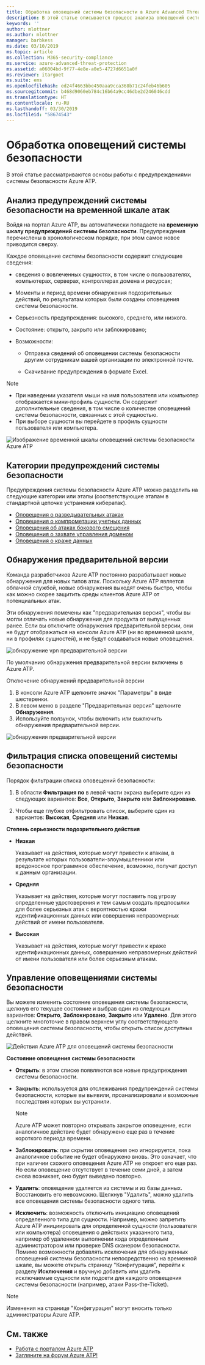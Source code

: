 ```yaml
---
title: Обработка оповещений системы безопасности в Azure Advanced Threat Protection | Документы Майкрософт
description: В этой статье описывается процесс анализа оповещений системы безопасности, создаваемых в Azure ATP
keywords: ''
author: mlottner
ms.author: mlottner
manager: barbkess
ms.date: 03/10/2019
ms.topic: article
ms.collection: M365-security-compliance
ms.service: azure-advanced-threat-protection
ms.assetid: a06004bd-9f77-4e8e-a0e5-4727d6651a0f
ms.reviewer: itargoet
ms.suite: ems
ms.openlocfilehash: ed24f4663bbe450aaa9cca368b71c24feb46b605
ms.sourcegitcommit: b468d9060eb784c16b64a9cc46dbe2d246046cdd
ms.translationtype: HT
ms.contentlocale: ru-RU
ms.lasthandoff: 03/30/2019
ms.locfileid: "58674543"
---
```

# <a name="working-with-security-alerts"></a>Обработка оповещений системы безопасности

В этой статье рассматриваются основы работы с предупреждениями системы безопасности Azure ATP.

## Анализ предупреждений системы безопасности на временной шкале атак <a name="review-suspicious-activities-on-the-attack-time-line"></a>

Войдя на портал Azure ATP, вы автоматически попадаете на **временную шкалу предупреждений системы безопасности**. Предупреждения перечислены в хронологическом порядке, при этом самое новое приводится сверху.

Каждое оповещение системы безопасности содержит следующие сведения:

- сведения о вовлеченных сущностях, в том числе о пользователях, компьютерах, серверах, контроллерах домена и ресурсах;

- Моменты и период времени обнаружения подозрительных действий, по результатам которых были созданы оповещения системы безопасности.

- Серьезность предупреждения: высокого, среднего, или низкого.

- Состояние: открыто, закрыто или заблокировано;

- Возможности:

    - Отправка сведений об оповещении системы безопасности другим сотрудникам вашей организации по электронной почте.

    - Скачивание предупреждения в формате Excel.

> [!NOTE]
> - При наведении указателя мыши на имя пользователя или компьютер отображается мини-профиль сущности. Он содержит дополнительные сведения, в том числе о количестве оповещений системы безопасности, связанных с этой сущностью.
> - При выборе сущности вы перейдете в профиль сущности пользователя или компьютера.

![Изображение временной шкалы оповещений системы безопасности Azure ATP](media/atp-sa-timeline.png)

## <a name="security-alert-categories"></a>Категории предупреждений системы безопасности

Предупреждения системы безопасности Azure ATP можно разделить на следующие категории или этапы (соответствующие этапам в стандартной цепочке устранения кибератак). 

- [Оповещения о разведывательных атаках](atp-reconnaissance-alerts.md)
- [Оповещения о компрометации учетных данных](atp-compromised-credentials-alerts.md)
- [Оповещения об атаках бокового смещения](atp-lateral-movement-alerts.md)
- [Оповещения о захвате управления доменом](atp-domain-dominance-alerts.md)
- [Оповещения о краже данных](atp-exfiltration-alerts.md)

## Обнаружения предварительной версии <a name="preview-detections"></a>

Команда разработчиков Azure ATP постоянно разрабатывает новые обнаружения для новых типов атак. Поскольку Azure ATP является облачной службой, новые обнаружения выходят очень быстро, чтобы как можно скорее защитить среды клиентов Azure ATP от потенциальных атак.

Эти обнаружения помечены как "предварительная версия", чтобы вы могли отличать новые обнаружения для продукта от выпущенных ранее. Если вы отключите обнаружения предварительной версии, они не будут отображаться на консоли Azure ATP (ни во временной шкале, ни в профилях сущностей), и не будут создаваться новые оповещения.

![обнаружение vpn предварительной версии](./media/preview-detection-vpn.png)

По умолчанию обнаружения предварительной версии включены в Azure ATP. 

Отключение обнаружений предварительной версии

1. В консоли Azure ATP щелкните значок "Параметры" в виде шестеренки.
2. В левом меню в разделе "Предварительная версия" щелкните **Обнаружения**.
3. Используйте ползунок, чтобы включить или выключить обнаружения предварительной версии.
 
![обнаружения предварительной версии](./media/preview-detections.png) 


## <a name="filter-security-alerts-list"></a>Фильтрация списка оповещений системы безопасности
Порядок фильтрации списка оповещений безопасности:

1. В области **Фильтрация по** в левой части экрана выберите один из следующих вариантов: **Все**, **Открыто**, **Закрыто** или **Заблокировано**.

2. Чтобы еще глубже отфильтровать список, выберите один из вариантов: **Высокая**, **Средняя** или **Низкая**.

**Степень серьезности подозрительного действия**

- **Низкая**

    Указывает на действия, которые могут привести к атакам, в результате которых пользователи-злоумышленники или вредоносное программное обеспечение, возможно, получат доступ к данным организации.

- **Средняя**

    Указывает на действия, которые могут поставить под угрозу определенные удостоверения и тем самым создать предпосылки для более серьезных атак с вероятностью кражи идентификационных данных или совершения неправомерных действий от имени пользователя.

- **Высокая**

    Указывает на действия, которые могут привести к краже идентификационных данных, совершению неправомерных действий от имени пользователя или более серьезным атакам.


## <a name="managing-security-alerts"></a>Управление оповещениями системы безопасности

Вы можете изменить состояние оповещения системы безопасности, щелкнув его текущее состояние и выбрав один из следующих вариантов: **Открыто**, **Заблокировано**, **Закрыто** или **Удалено**.
Для этого щелкните многоточие в правом верхнем углу соответствующего оповещения системы безопасности, чтобы открыть список доступных действий.

![Действия Azure ATP для оповещений системы безопасности](./media/atp-sa-actions.png)

**Состояние оповещения системы безопасности**

- **Открыть**: в этом списке появляются все новые предупреждения системы безопасности.

- **Закрыть**: используется для отслеживания предупреждений системы безопасности, которые вы выявили, проанализировали и возможные последствия которых вы устранили.

    > [!NOTE]
    > Azure ATP может повторно открывать закрытое оповещение, если аналогичное действие будет обнаружено еще раз в течение короткого периода времени.

- **Заблокировать**: при скрытии оповещения оно игнорируется, пока аналогичное событие не будет обнаружено вновь. Это означает, что при наличии схожего оповещения Azure ATP не откроет его еще раз. Но если оповещение отсутствует в течение семи дней, а затем снова возникает, оно будет выведено повторно.

- **Удалить**: оповещение удаляется из системы и из базы данных. Восстановить его невозможно. Щелкнув "Удалить", можно удалить все оповещения системы безопасности одного типа.

- **Исключить**: возможность отключить инициацию оповещений определенного типа для сущности. Например, можно запретить Azure ATP инициировать для определенной сущности (пользователя или компьютера) оповещения о действиях указанного типа, например об удаленном выполнении кода определенным администратором или проверке DNS сканером безопасности. Помимо возможности добавлять исключения для обнаруженных оповещений системы безопасности непосредственно на временной шкале, вы можете открыть страницу "Конфигурация", перейти к разделу **Исключения** и вручную добавить или удалить исключаемые сущности или подсети для каждого оповещения системы безопасности (например, атаки Pass-the-Ticket).

> [!NOTE]
> Изменения на странице "Конфигурация" могут вносить только администраторы Azure ATP.


## <a name="see-also"></a>См. также

- [Работа с порталом Azure ATP](workspace-portal.md)
- [Загляните на форум Azure ATP!](https://aka.ms/azureatpcommunity)
